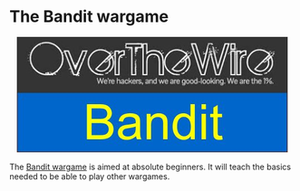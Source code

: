 # The Bandit wargame

<p align="center">
  <img src="https://github.com/Reda-BELHAJ/OverTheWire/blob/main/Bandit/overthewire_poster.jpg" />
</p>

The [Bandit wargame](https://overthewire.org/wargames/bandit) is aimed at absolute beginners. It will teach the basics needed to be able to play other wargames.
